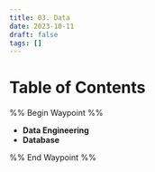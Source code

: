 ```yaml
---
title: 03. Data
date: 2023-10-11
draft: false
tags: []
---
```

# Table of Contents
%% Begin Waypoint %%
- **Data Engineering**
- **Database**

%% End Waypoint %%
